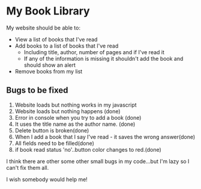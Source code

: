 # My Book Library

My website should be able to:

- View a list of books that I've read
- Add books to a list of books that I've read
  - Including title, author, number of pages and if I've read it
  - If any of the information is missing it shouldn't add the book and should show an alert
- Remove books from my list

## Bugs to be fixed

1. Website loads but nothing works in my javascript 
2. Website loads but nothing happens (done)
3. Error in console when you try to add a book (done)
4. It uses the title name as the author name. (done)
5. Delete button is broken(done)
6. When I add a book that I say I've read - it saves the wrong answer(done)
7. All fields need to be filled(done)
8. if book read status 'no'..button color changes to red.(done)

I think there are other some other small bugs in my code...but I'm lazy so I can't fix them all.

I wish somebody would help me!
